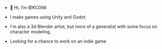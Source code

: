 - 👋 Hi, I’m @KC098

- I make games using Unity and Godot
- I'm also a 3d Blender artist, but more of a generalist with some focus on character modeling.
- Looking for a chance to work on an indie game

<!---
KC098/KC098 is a ✨ special ✨ repository because its `README.md` (this file) appears on your GitHub profile.
You can click the Preview link to take a look at your changes.
--->
